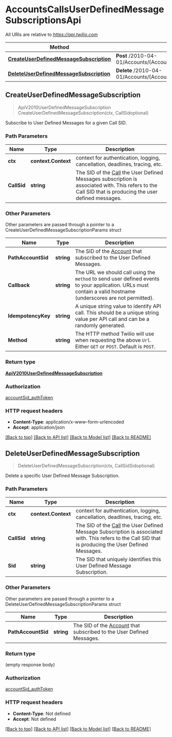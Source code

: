# AccountsCallsUserDefinedMessageSubscriptionsApi

All URIs are relative to *https://api.twilio.com*

Method | HTTP request | Description
------------- | ------------- | -------------
[**CreateUserDefinedMessageSubscription**](AccountsCallsUserDefinedMessageSubscriptionsApi.md#CreateUserDefinedMessageSubscription) | **Post** /2010-04-01/Accounts/{AccountSid}/Calls/{CallSid}/UserDefinedMessageSubscriptions.json | 
[**DeleteUserDefinedMessageSubscription**](AccountsCallsUserDefinedMessageSubscriptionsApi.md#DeleteUserDefinedMessageSubscription) | **Delete** /2010-04-01/Accounts/{AccountSid}/Calls/{CallSid}/UserDefinedMessageSubscriptions/{Sid}.json | 



## CreateUserDefinedMessageSubscription

> ApiV2010UserDefinedMessageSubscription CreateUserDefinedMessageSubscription(ctx, CallSidoptional)



Subscribe to User Defined Messages for a given Call SID.

### Path Parameters


Name | Type | Description
------------- | ------------- | -------------
**ctx** | **context.Context** | context for authentication, logging, cancellation, deadlines, tracing, etc.
**CallSid** | **string** | The SID of the [Call](https://www.twilio.com/docs/voice/api/call-resource) the User Defined Messages subscription is associated with. This refers to the Call SID that is producing the user defined messages.

### Other Parameters

Other parameters are passed through a pointer to a CreateUserDefinedMessageSubscriptionParams struct


Name | Type | Description
------------- | ------------- | -------------
**PathAccountSid** | **string** | The SID of the [Account](https://www.twilio.com/docs/iam/api/account) that subscribed to the User Defined Messages.
**Callback** | **string** | The URL we should call using the `method` to send user defined events to your application. URLs must contain a valid hostname (underscores are not permitted).
**IdempotencyKey** | **string** | A unique string value to identify API call. This should be a unique string value per API call and can be a randomly generated.
**Method** | **string** | The HTTP method Twilio will use when requesting the above `Url`. Either `GET` or `POST`. Default is `POST`.

### Return type

[**ApiV2010UserDefinedMessageSubscription**](ApiV2010UserDefinedMessageSubscription.md)

### Authorization

[accountSid_authToken](../README.md#accountSid_authToken)

### HTTP request headers

- **Content-Type**: application/x-www-form-urlencoded
- **Accept**: application/json

[[Back to top]](#) [[Back to API list]](../README.md#documentation-for-api-endpoints)
[[Back to Model list]](../README.md#documentation-for-models)
[[Back to README]](../README.md)


## DeleteUserDefinedMessageSubscription

> DeleteUserDefinedMessageSubscription(ctx, CallSidSidoptional)



Delete a specific User Defined Message Subscription.

### Path Parameters


Name | Type | Description
------------- | ------------- | -------------
**ctx** | **context.Context** | context for authentication, logging, cancellation, deadlines, tracing, etc.
**CallSid** | **string** | The SID of the [Call](https://www.twilio.com/docs/voice/api/call-resource) the User Defined Message Subscription is associated with. This refers to the Call SID that is producing the User Defined Messages.
**Sid** | **string** | The SID that uniquely identifies this User Defined Message Subscription.

### Other Parameters

Other parameters are passed through a pointer to a DeleteUserDefinedMessageSubscriptionParams struct


Name | Type | Description
------------- | ------------- | -------------
**PathAccountSid** | **string** | The SID of the [Account](https://www.twilio.com/docs/iam/api/account) that subscribed to the User Defined Messages.

### Return type

 (empty response body)

### Authorization

[accountSid_authToken](../README.md#accountSid_authToken)

### HTTP request headers

- **Content-Type**: Not defined
- **Accept**: Not defined

[[Back to top]](#) [[Back to API list]](../README.md#documentation-for-api-endpoints)
[[Back to Model list]](../README.md#documentation-for-models)
[[Back to README]](../README.md)

